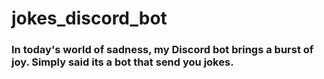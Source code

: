 # jokes_discord_bot

### In today's world of sadness, my Discord bot brings a burst of joy. Simply said its a bot that send you jokes.
